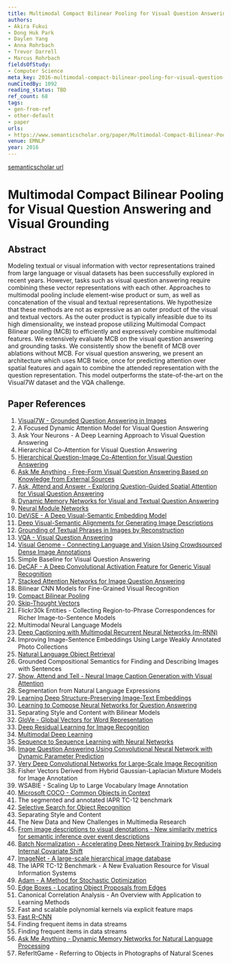 ```yaml
---
title: Multimodal Compact Bilinear Pooling for Visual Question Answering and Visual Grounding
authors:
- Akira Fukui
- Dong Huk Park
- Daylen Yang
- Anna Rohrbach
- Trevor Darrell
- Marcus Rohrbach
fieldsOfStudy:
- Computer Science
meta_key: 2016-multimodal-compact-bilinear-pooling-for-visual-question-answering-and-visual-grounding
numCitedBy: 1092
reading_status: TBD
ref_count: 68
tags:
- gen-from-ref
- other-default
- paper
urls:
- https://www.semanticscholar.org/paper/Multimodal-Compact-Bilinear-Pooling-for-Visual-and-Fukui-Park/fddc15480d086629b960be5bff96232f967f2252?sort=total-citations
venue: EMNLP
year: 2016
---
```


[semanticscholar url](https://www.semanticscholar.org/paper/Multimodal-Compact-Bilinear-Pooling-for-Visual-and-Fukui-Park/fddc15480d086629b960be5bff96232f967f2252?sort=total-citations)

# Multimodal Compact Bilinear Pooling for Visual Question Answering and Visual Grounding

## Abstract

Modeling textual or visual information with vector representations trained from large language or visual datasets has been successfully explored in recent years. However, tasks such as visual question answering require combining these vector representations with each other. Approaches to multimodal pooling include element-wise product or sum, as well as concatenation of the visual and textual representations. We hypothesize that these methods are not as expressive as an outer product of the visual and textual vectors. As the outer product is typically infeasible due to its high dimensionality, we instead propose utilizing Multimodal Compact Bilinear pooling (MCB) to efficiently and expressively combine multimodal features. We extensively evaluate MCB on the visual question answering and grounding tasks. We consistently show the benefit of MCB over ablations without MCB. For visual question answering, we present an architecture which uses MCB twice, once for predicting attention over spatial features and again to combine the attended representation with the question representation. This model outperforms the state-of-the-art on the Visual7W dataset and the VQA challenge.

## Paper References

1. [Visual7W - Grounded Question Answering in Images](2016-visual7w-grounded-question-answering-in-images)
2. A Focused Dynamic Attention Model for Visual Question Answering
3. Ask Your Neurons - A Deep Learning Approach to Visual Question Answering
4. Hierarchical Co-Attention for Visual Question Answering
5. [Hierarchical Question-Image Co-Attention for Visual Question Answering](2016-hierarchical-question-image-co-attention-for-visual-question-answering)
6. [Ask Me Anything - Free-Form Visual Question Answering Based on Knowledge from External Sources](2016-ask-me-anything-free-form-visual-question-answering-based-on-knowledge-from-external-sources)
7. [Ask, Attend and Answer - Exploring Question-Guided Spatial Attention for Visual Question Answering](2016-ask-attend-and-answer-exploring-question-guided-spatial-attention-for-visual-question-answering)
8. [Dynamic Memory Networks for Visual and Textual Question Answering](2016-dynamic-memory-networks-for-visual-and-textual-question-answering)
9. [Neural Module Networks](2016-neural-module-networks)
10. [DeViSE - A Deep Visual-Semantic Embedding Model](2013-devise-a-deep-visual-semantic-embedding-model)
11. [Deep Visual-Semantic Alignments for Generating Image Descriptions](2017-deep-visual-semantic-alignments-for-generating-image-descriptions)
12. [Grounding of Textual Phrases in Images by Reconstruction](2016-grounding-of-textual-phrases-in-images-by-reconstruction)
13. [VQA - Visual Question Answering](2015-vqa-visual-question-answering)
14. [Visual Genome - Connecting Language and Vision Using Crowdsourced Dense Image Annotations](2016-visual-genome-connecting-language-and-vision-using-crowdsourced-dense-image-annotations)
15. Simple Baseline for Visual Question Answering
16. [DeCAF - A Deep Convolutional Activation Feature for Generic Visual Recognition](2014-decaf-a-deep-convolutional-activation-feature-for-generic-visual-recognition)
17. [Stacked Attention Networks for Image Question Answering](2016-stacked-attention-networks-for-image-question-answering)
18. Bilinear CNN Models for Fine-Grained Visual Recognition
19. [Compact Bilinear Pooling](2016-compact-bilinear-pooling)
20. [Skip-Thought Vectors](2015-skip-thought-vectors)
21. Flickr30k Entities - Collecting Region-to-Phrase Correspondences for Richer Image-to-Sentence Models
22. Multimodal Neural Language Models
23. [Deep Captioning with Multimodal Recurrent Neural Networks (m-RNN)](2015-deep-captioning-with-multimodal-recurrent-neural-networks-m-rnn)
24. Improving Image-Sentence Embeddings Using Large Weakly Annotated Photo Collections
25. [Natural Language Object Retrieval](2016-natural-language-object-retrieval)
26. Grounded Compositional Semantics for Finding and Describing Images with Sentences
27. [Show, Attend and Tell - Neural Image Caption Generation with Visual Attention](2015-show-attend-and-tell-neural-image-caption-generation-with-visual-attention)
28. Segmentation from Natural Language Expressions
29. [Learning Deep Structure-Preserving Image-Text Embeddings](2016-learning-deep-structure-preserving-image-text-embeddings)
30. [Learning to Compose Neural Networks for Question Answering](2016-learning-to-compose-neural-networks-for-question-answering)
31. Separating Style and Content with Bilinear Models
32. [GloVe - Global Vectors for Word Representation](2014-glove-global-vectors-for-word-representation)
33. [Deep Residual Learning for Image Recognition](2015-resnet.md)
34. [Multimodal Deep Learning](2011-multimodal-deep-learning)
35. [Sequence to Sequence Learning with Neural Networks](2014-sequence-to-sequence-learning-with-neural-networks)
36. [Image Question Answering Using Convolutional Neural Network with Dynamic Parameter Prediction](2016-image-question-answering-using-convolutional-neural-network-with-dynamic-parameter-prediction)
37. [Very Deep Convolutional Networks for Large-Scale Image Recognition](2014-vggnet.md)
38. Fisher Vectors Derived from Hybrid Gaussian-Laplacian Mixture Models for Image Annotation
39. WSABIE - Scaling Up to Large Vocabulary Image Annotation
40. [Microsoft COCO - Common Objects in Context](2014-microsoft-coco-common-objects-in-context)
41. The segmented and annotated IAPR TC-12 benchmark
42. [Selective Search for Object Recognition](2013-selective-search-for-object-recognition)
43. Separating Style and Content
44. The New Data and New Challenges in Multimedia Research
45. [From image descriptions to visual denotations - New similarity metrics for semantic inference over event descriptions](2014-from-image-descriptions-to-visual-denotations-new-similarity-metrics-for-semantic-inference-over-event-descriptions)
46. [Batch Normalization - Accelerating Deep Network Training by Reducing Internal Covariate Shift](2015-batch-normalization-accelerating-deep-network-training-by-reducing-internal-covariate-shift)
47. [ImageNet - A large-scale hierarchical image database](2009-imagenet-a-large-scale-hierarchical-image-database)
48. The IAPR TC-12 Benchmark - A New Evaluation Resource for Visual Information Systems
49. [Adam - A Method for Stochastic Optimization](2015-adam-a-method-for-stochastic-optimization)
50. [Edge Boxes - Locating Object Proposals from Edges](2014-edge-boxes-locating-object-proposals-from-edges)
51. Canonical Correlation Analysis - An Overview with Application to Learning Methods
52. Fast and scalable polynomial kernels via explicit feature maps
53. [Fast R-CNN](2015-fast-r-cnn)
54. Finding frequent items in data streams
55. Finding frequent items in data streams
56. [Ask Me Anything - Dynamic Memory Networks for Natural Language Processing](2016-ask-me-anything-dynamic-memory-networks-for-natural-language-processing)
57. ReferItGame - Referring to Objects in Photographs of Natural Scenes
